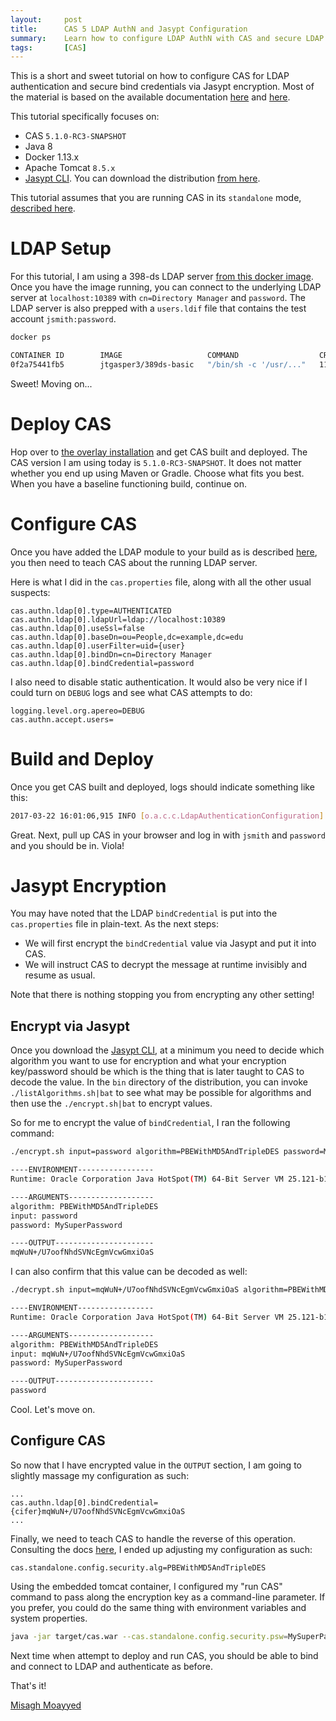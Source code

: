 ```yaml
---
layout:     post
title:      CAS 5 LDAP AuthN and Jasypt Configuration
summary:    Learn how to configure LDAP AuthN with CAS and secure LDAP credentials via Jasypt.
tags:       [CAS]
---
```


This is a short and sweet tutorial on how to configure CAS for LDAP authentication and secure bind credentials via Jasypt encryption.
Most of the material is based on the available documentation [here](https://apereo.github.io/cas/development/installation/Configuration-Properties-Security.html) and [here](https://apereo.github.io/cas/development/installation/LDAP-Authentication.html).

This tutorial specifically focuses on:

- CAS `5.1.0-RC3-SNAPSHOT`
- Java 8
- Docker 1.13.x
- Apache Tomcat `8.5.x`
- [Jasypt CLI](http://www.jasypt.org/cli.html). You can download the distribution [from here](http://www.jasypt.org/download.html).

This tutorial assumes that you are running CAS in its `standalone` mode, [described here](https://apereo.github.io/cas/development/installation/Configuration-Server-Management.html).

# LDAP Setup

For this tutorial, I am using a 398-ds LDAP server [from this docker image](https://github.com/jtgasper3/docker-images/tree/master/389-ds).
Once you have the image running, you can connect to the underlying LDAP server at `localhost:10389` with `cn=Directory Manager` and `password`. The LDAP server is also prepped with a `users.ldif` file that contains the test account `jsmith:password`.

```bash
docker ps

CONTAINER ID        IMAGE                   COMMAND                  CREATED             STATUS              PORTS                    NAMES
0f2a75441fb5        jtgasper3/389ds-basic   "/bin/sh -c '/usr/..."   11 days ago         Up 6 minutes        0.0.0.0:10389->389/tcp   ldap-server
```

Sweet! Moving on...

# Deploy CAS

Hop over to [the overlay installation](https://apereo.github.io/cas/development/installation/Maven-Overlay-Installation.html) and get CAS built and deployed. The CAS version I am using today is `5.1.0-RC3-SNAPSHOT`. It does not matter whether you end up using Maven or Gradle. Choose what fits you best. When you have a baseline functioning build, continue on.

# Configure CAS

Once you have added the LDAP module to your build as is described [here](https://apereo.github.io/cas/development/installation/LDAP-Authentication.html), you then need to teach CAS about the running LDAP server.

Here is what I did in the `cas.properties` file, along with all the other usual suspects:

```properties
cas.authn.ldap[0].type=AUTHENTICATED
cas.authn.ldap[0].ldapUrl=ldap://localhost:10389
cas.authn.ldap[0].useSsl=false
cas.authn.ldap[0].baseDn=ou=People,dc=example,dc=edu
cas.authn.ldap[0].userFilter=uid={user}
cas.authn.ldap[0].bindDn=cn=Directory Manager
cas.authn.ldap[0].bindCredential=password
```

I also need to disable static authentication. It would also be very nice if I could turn on `DEBUG` logs and see what CAS attempts to do:

```properties
logging.level.org.apereo=DEBUG
cas.authn.accept.users=
```

# Build and Deploy

Once you get CAS built and deployed, logs should indicate something like this:

```bash
2017-03-22 16:01:06,915 INFO [o.a.c.c.LdapAuthenticationConfiguration] - <Ldap authentication for [LdapAuthenticationHandler] is to chain principal resolvers via [[org.apereo.cas.authentication.principal.resolvers.ChainingPrincipalResolver@1452f4cb[chain=[org.apereo.cas.authentication.principal.resolvers.PersonDirectoryPrincipalResolver@1b7c5e6a[returnNullIfNoAttributes=false,principalAttributeName=<null>], org.apereo.cas.authentication.principal.resolvers.EchoingPrincipalResolver@6824495c[]]]]] for attribute resolution>
```

Great. Next, pull up CAS in your browser and log in with `jsmith` and `password` and you should be in. Viola!

# Jasypt Encryption

You may have noted that the LDAP `bindCredential` is put into the `cas.properties` file in plain-text. As the next steps:

- We will first encrypt the `bindCredential` value via Jasypt and put it into CAS.
- We will instruct CAS to decrypt the message at runtime invisibly and resume as usual.

Note that there is nothing stopping you from encrypting any other setting!

## Encrypt via Jasypt

Once you download the [Jasypt CLI](http://www.jasypt.org/cli.html), at a minimum you need to decide which algorithm you want to use for encryption and what your encryption key/password should be which is the thing that is later taught to CAS to decode the value. In the `bin` directory of the distribution, you can invoke `./listAlgorithms.sh|bat` to see what may be possible for algorithms and then use the `./encrypt.sh|bat` to encrypt values.

So for me to encrypt the value of `bindCredential`, I ran the following command:

```bash
./encrypt.sh input=password algorithm=PBEWithMD5AndTripleDES password=MySuperPassword

----ENVIRONMENT-----------------
Runtime: Oracle Corporation Java HotSpot(TM) 64-Bit Server VM 25.121-b13 

----ARGUMENTS-------------------
algorithm: PBEWithMD5AndTripleDES
input: password
password: MySuperPassword

----OUTPUT----------------------
mqWuN+/U7oofNhdSVNcEgmVcwGmxiOaS
```

I can also confirm that this value can be decoded as well:

```bash
./decrypt.sh input=mqWuN+/U7oofNhdSVNcEgmVcwGmxiOaS algorithm=PBEWithMD5AndTripleDES password=MySuperPassword

----ENVIRONMENT-----------------
Runtime: Oracle Corporation Java HotSpot(TM) 64-Bit Server VM 25.121-b13 

----ARGUMENTS-------------------
algorithm: PBEWithMD5AndTripleDES
input: mqWuN+/U7oofNhdSVNcEgmVcwGmxiOaS
password: MySuperPassword

----OUTPUT----------------------
password
```

Cool. Let's move on.

## Configure CAS

So now that I have encrypted value in the `OUTPUT` section, I am going to slightly massage my configuration as such:

```properties
...
cas.authn.ldap[0].bindCredential={cifer}mqWuN+/U7oofNhdSVNcEgmVcwGmxiOaS
...
```

Finally, we need to teach CAS to handle the reverse of this operation. Consulting the docs [here](https://apereo.github.io/cas/development/installation/Configuration-Properties-Security.html), I ended up adjusting my configuration as such:

```properties
cas.standalone.config.security.alg=PBEWithMD5AndTripleDES
```

Using the embedded tomcat container, I configured my "run CAS" command to pass along the encryption key as a command-line parameter. If you prefer, you could do the same thing with environment variables and system properties.

```bash
java -jar target/cas.war --cas.standalone.config.security.psw=MySuperPassword
```

Next time when attempt to deploy and run CAS, you should be able to bind and connect to LDAP and authenticate as before.

That's it!

[Misagh Moayyed](https://twitter.com/misagh84)